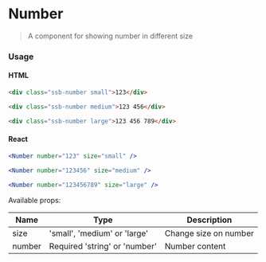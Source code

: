 Number
========

> A component for showing number in different size

### Usage

#### HTML

```html
<div class="ssb-number small">123</div>

<div class="ssb-number medium">123 456</div>

<div class="ssb-number large">123 456 789</div>
```

#### React

```jsx harmony
<Number number="123" size="small" />

<Number number="123456" size="medium" />

<Number number="123456789" size="large" />
```

Available props:

| Name       | Type           | Description  |
| ---------- | ------------- | ----- |
| size | 'small', 'medium' or 'large' | Change size on number|
| number | Required 'string' or 'number' | Number content |
